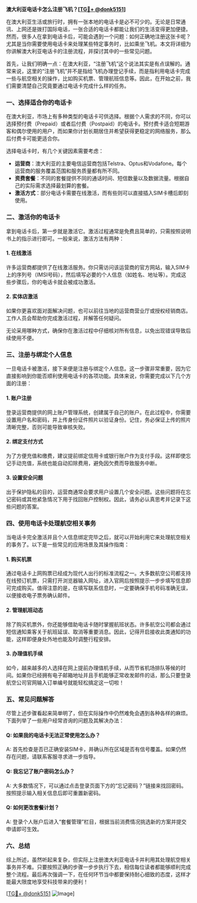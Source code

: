 **澳大利亚电话卡怎么注册飞机？[[TG💪+ @donk5151](https://t.me/s/donk5151)]**

在澳大利亚生活或旅行时，拥有一张本地的电话卡是必不可少的。无论是日常通讯、上网还是拨打国际电话，一张合适的电话卡都能让我们的生活变得更加便捷。然而，很多人在拿到电话卡后，可能会遇到一个问题：如何正确地注册这张卡呢？尤其是当你需要使用电话卡来处理某些特定事务时，比如乘坐飞机。本文将详细为你讲解澳大利亚电话卡的注册流程，并探讨其中的一些常见问题。

首先，让我们明确一点：在澳大利亚，“注册飞机”这个说法其实是有点误解的。通常来说，这里的“注册飞机”并不是指给飞机办理登记手续，而是指利用电话卡完成一些与航空相关的操作，比如购买机票、管理航班信息等。因此，在开始之前，我们需要清楚自己究竟要通过电话卡完成什么样的任务。

### **一、选择适合你的电话卡**

在澳大利亚，市场上有多种类型的电话卡可供选择。根据个人需求的不同，你可以选择预付费（Prepaid）或者后付费（Postpaid）的电话卡。预付费卡适合短期游客和偶尔使用的用户，而如果你计划长期居住并希望获得更稳定的网络服务，那么后付费卡可能更适合你。

选择电话卡时，有几个关键因素需要考虑：
- **运营商**：澳大利亚的主要电信运营商包括Telstra、Optus和Vodafone。每个运营商的服务覆盖范围和服务质量都有所不同。
- **资费套餐**：不同的套餐提供不同的通话时间、短信数量以及数据流量。根据自己的实际需求选择最划算的套餐。
- **激活方式**：部分电话卡需要在线激活，而有些则可以直接插入SIM卡槽后即刻使用。

### **二、激活你的电话卡**

拿到电话卡后，第一步就是激活它。激活过程通常是免费且简单的，只需按照说明书上的指示进行即可。一般来说，激活方法有两种：

#### **1. 在线激活**
许多运营商都提供了在线激活服务。你只需访问该运营商的官方网站，输入SIM卡上的序列号（IMSI号码），然后填写必要的个人信息（如姓名、地址等）。完成这些步骤后，你的电话卡就会被成功激活。

#### **2. 实体店激活**
如果你更喜欢面对面解决问题，也可以前往当地的运营商营业厅或授权经销商店。工作人员会帮助你完成激活过程，并解答任何疑问。

无论采用哪种方式，确保你在激活过程中仔细核对所有信息，以免出现错误导致后续使用不便。

### **三、注册与绑定个人信息**

一旦电话卡被激活，接下来便是注册与绑定个人信息。这一步骤非常重要，因为它直接影响到你能否顺利使用电话卡的各项功能。具体来说，你需要完成以下几个方面的注册：

#### **1. 账户注册**
登录运营商提供的网上账户管理系统，创建属于自己的账户。在此过程中，你需要设置用户名和密码，并上传身份证件照片以验证身份。记住，务必保证上传的照片清晰完整，否则可能导致审核失败。

#### **2. 绑定支付方式**
为了方便充值和缴费，建议提前绑定信用卡或银行账户作为支付手段。这样即使忘记手动充值，系统也能自动扣除费用，避免因欠费而导致服务中断。

#### **3. 设置安全问题**
出于保护隐私的目的，运营商通常会要求用户设置几个安全问题。这些问题将在忘记密码或其他紧急情况下用于找回账户控制权。因此，请务必认真思考并记录下这些问题的答案。

### **四、使用电话卡处理航空相关事务**

当电话卡完全激活并且个人信息绑定完毕之后，就可以开始利用它来处理航空相关的事务了。以下是一些常见的应用场景及其操作指南：

#### **1. 购买机票**
通过电话卡上网购票已经成为现代人出行的标准流程之一。大多数航空公司都支持在线预订机票，只需打开浏览器输入网址，进入官网后按照提示一步步填写信息即可完成购买。值得注意的是，在填写联系信息时，一定要确保手机号码准确无误，以便接收电子票务确认邮件。

#### **2. 管理航班动态**
除了购买机票外，你还能够借助电话卡随时掌握航班状态。许多航空公司都会通过短信通知乘客关于航班延误、取消等重要消息。因此，记得开启接收此类通知的功能，这样即便身处外地也能及时调整行程安排。

#### **3. 办理值机手续**
如今，越来越多的人选择在网上提前办理值机手续，从而节省机场排队等候的时间。如果你已经拥有电子邮箱地址并且手机能够正常收发邮件的话，那么只要登录航空公司官网输入订单编号就能轻松搞定这一切啦！

### **五、常见问题解答**

尽管上述步骤看起来简单明了，但在实际操作中仍然难免会遇到各种各样的麻烦。下面列举了一些用户经常咨询的问题及其解决办法：

#### **Q: 如果我的电话卡无法正常使用怎么办？**
A: 首先检查是否已正确安装SIM卡，并确认所在区域是否有信号覆盖。如果仍然存在问题，请联系客服寻求进一步指导。

#### **Q: 我忘记了账户密码怎么办？**
A: 大多数情况下，可以通过点击登录页面下方的“忘记密码？”链接来找回密码。按照提示输入相关信息后即可重置新密码。

#### **Q: 如何更改套餐计划？**
A: 登录个人账户后进入“套餐管理”栏目，根据当前消费情况挑选新的方案并提交申请即可生效。

### **六、总结**

综上所述，虽然听起来复杂，但实际上注册澳大利亚电话卡并利用其处理航空相关事务并不难。只要按照正确的步骤一步步执行下去，相信每位读者都能够顺利完成整个流程。最后再次强调一下，在任何环节当中都要保持耐心细致的态度，这样才能最大限度地享受科技带来的便利！

[[TG💪+ @donk5151](https://t.me/s/donk5151) ![Image](https://i.postimg.cc/rwNCRYN7/Snipaste-2025-04-30-17-27-05.png)]